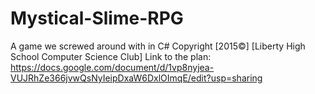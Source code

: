 # Mystical-Slime-RPG
A game we screwed around with in C#
Copyright [2015©] [Liberty High School Computer Science Club]
Link to the plan: https://docs.google.com/document/d/1vp8nyjea-VUJRhZe366jvwQsNyIeipDxaW6DxlOImqE/edit?usp=sharing
